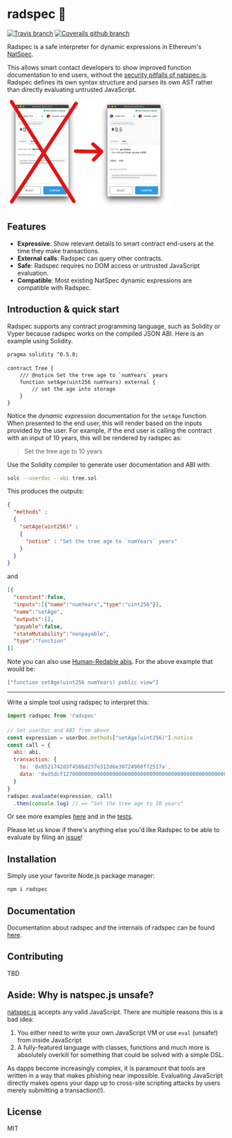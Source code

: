 # radspec 🤘

[![Travis branch](https://img.shields.io/travis/aragon/radspec/master.svg?style=flat-square)](https://travis-ci.org/aragon/radspec)
[![Coveralls github branch](https://img.shields.io/coveralls/github/aragon/radspec/master.svg?style=flat-square)](https://coveralls.io/github/aragon/radspec)

Radspec is a safe interpreter for dynamic expressions in Ethereum's [NatSpec](https://github.com/ethereum/wiki/wiki/Ethereum-Natural-Specification-Format).

This allows smart contact developers to show improved function documentation to end users, without the [security pitfalls of natspec.js](#aside-why-is-natspecjs-unsafe). Radspec defines its own syntax structure and parses its own AST rather than directly evaluating untrusted JavaScript.

<img height="250" src=".github/assets/metamask_example.png" />

## Features

- **Expressive**: Show relevant details to smart contract end-users at the time they make transactions.
- **External calls**: Radspec can query other contracts.
- **Safe**: Radspec requires no DOM access or untrusted JavaScript evaluation.
- **Compatible**: Most existing NatSpec dynamic expressions are compatible with Radspec.

## Introduction & quick start

Radspec supports any contract programming language, such as Solidity or Vyper because radspec works on the compiled JSON ABI. Here is an example using Solidity.

```solidity
pragma solidity ^0.5.0;

contract Tree {
    /// @notice Set the tree age to `numYears` years
    function setAge(uint256 numYears) external {
        // set the age into storage
    }
}
```

Notice the *dynamic expression* documentation for the `setAge` function. When presented to the end user, this will render based on the inputs provided by the user. For example, if the end user is calling the contract with an input of 10 years, this will be rendered by radspec as:

> Set the tree age to 10 years

Use the Solidity compiler to generate user documentation and ABI with:

```sh
solc --userdoc --abi tree.sol
```

This produces the outputs:

```json
{
  "methods" :
  {
    "setAge(uint256)" :
    {
      "notice" : "Set the tree age to `numYears` years"
    }
  }
}

```

and

```json
[{
  "constant":false,
  "inputs":[{"name":"numYears","type":"uint256"}],
  "name":"setAge",
  "outputs":[],
  "payable":false,
  "stateMutability":"nonpayable",
  "type":"function"
}]
```

Note you can also use [Human-Redable abis](https://blog.ricmoo.com/human-readable-contract-abis-in-ethers-js-141902f4d917). For the above example that would be:

```json
["function setAge(uint256 numYears) public view"]
```
---

Write a simple tool using radspec to interpret this:

```js
import radspec from 'radspec'

// Set userDoc and ABI from above
const expression = userDoc.methods["setAge(uint256)"].notice
const call = {
  abi: abi,
  transaction: {
    to: '0x8521742d3f456bd237e312d6e30724960f72517a',
    data: '0xd5dcf127000000000000000000000000000000000000000000000000000000000000000a'
  }
}
radspec.evaluate(expression, call)
  .then(console.log) // => "Set the tree age to 10 years"
```

Or see more examples [here](examples) and in the [tests](test/examples/examples.js).

Please let us know if there's anything else you'd like Radspec to be able to evaluate by filing an [issue](https://github.com/aragon/radspec/issues/new)!

## Installation

Simply use your favorite Node.js package manager:

```sh
npm i radspec
```

## Documentation

Documentation about radspec and the internals of radspec can be found [here](docs).

## Contributing

TBD

## Aside: Why is natspec.js unsafe?

[natspec.js](https://github.com/ethereum/natspec.js) accepts any valid JavaScript. There are multiple reasons this is a bad idea:

1. You either need to write your own JavaScript VM or use `eval` (unsafe!) from inside JavaScript
2. A fully-featured language with classes, functions and much more is absolutely overkill for something that could be solved with a simple DSL.

As dapps become increasingly complex, it is paramount that tools are written in a way that makes phishing near impossible. Evaluating JavaScript directly makes opens your dapp up to cross-site scripting attacks by users merely submitting a transaction(!).

## License

MIT
